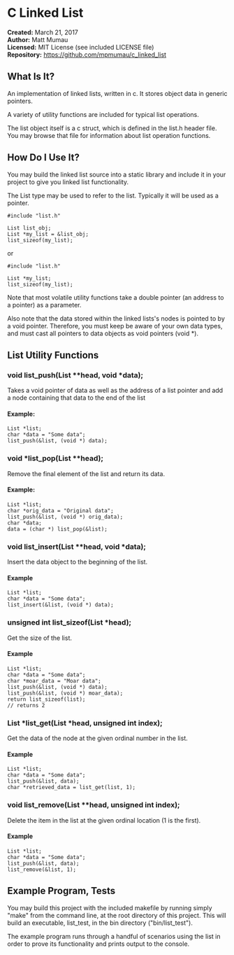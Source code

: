 # C Linked List

**Created:**      March 21, 2017  
**Author:**       Matt Mumau  
**Licensed:**     MIT License (see included LICENSE file)  
**Repository:**   https://github.com/mpmumau/c_linked_list  

## What Is It?
An implementation of linked lists, written in c. It stores object data in 
generic pointers.

A variety of utility functions are included for typical list operations.

The list object itself is a c struct, which is defined in the list.h header 
file. You may browse that file for information about list operation functions.

## How Do I Use It?
You may build the linked list source into a static library and include it in
your project to give you linked list functionality. 

The List type may be used to refer to the list. Typically it will be used as a
pointer.

    #include "list.h"

    List list_obj;
    List *my_list = &list_obj;
    list_sizeof(my_list);

or

    #include "list.h"

    List *my_list;
    list_sizeof(my_list);

Note that most volatile utility functions take a double pointer (an address to 
a pointer) as a parameter.

Also note that the data stored within the linked lists's nodes is pointed to
by a void pointer. Therefore, you must keep be aware of your own data types, and
must cast all pointers to data objects as void pointers (void *).

## List Utility Functions

### void list_push(List **head, void *data);
Takes a void pointer of data as well as the address of a list pointer and add a
node containing that data to the end of the list

#### Example:

    List *list;
    char *data = "Some data";
    list_push(&list, (void *) data);

### void *list_pop(List **head);  
Remove the final element of the list and return its data.

#### Example:

    List *list;
    char *orig_data = "Original data";
    list_push(&list, (void *) orig_data);
    char *data;
    data = (char *) list_pop(&list);

### void list_insert(List **head, void *data);  
Insert the data object to the beginning of the list.

#### Example

    List *list;
    char *data = "Some data";
    list_insert(&list, (void *) data);

### unsigned int list_sizeof(List *head);  
Get the size of the list.

#### Example

    List *list;
    char *data = "Some data";
    char *moar_data = "Moar data";
    list_push(&list, (void *) data);
    list_push(&list, (void *) moar_data);
    return list_sizeof(list);
    // returns 2

### List *list_get(List *head, unsigned int index);
Get the data of the node at the given ordinal number in the list.

#### Example

    List *list;
    char *data = "Some data";
    list_push(&list, data);
    char *retrieved_data = list_get(list, 1);

### void list_remove(List **head, unsigned int index);
Delete the item in the list at the given ordinal location (1 is the first).

#### Example

    List *list;
    char *data = "Some data";
    list_push(&list, data);
    list_remove(&list, 1);

## Example Program, Tests
You may build this project with the included makefile by running simply "make"
from the command line, at the root directory of this project. This will build
an executable, list_test, in the bin directory ("bin/list_test").

The example program runs through a handful of scenarios using the list in order
to prove its functionality and prints output to the console.



